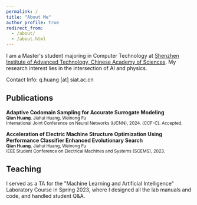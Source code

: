 ```yaml
---
permalink: /
title: "About Me"
author_profile: true
redirect_from: 
  - /about/
  - /about.html
---
```


I am a Master's student majoring in Computer Technology at [Shenzhen Institute of Advanced Technology, Chinese Academy of Sciences](https://www.siat.ac.cn). My research interest lies in the intersection of AI and physics.

Contact Info: q.huang [at] siat.ac.cn

Publications
---
**Adaptive Codomain Sampling for Accurate Surrogate Modeling**<br>
<small>**Qian Huang**, Jiahui Huang, Weinong Fu<br></small>
<small>International Joint Conference on Neural Networks (IJCNN), 2024. (CCF-C). Accepted.</small>


**Acceleration of Electric Machine Structure Optimization Using Performance Classifier Enhanced Evolutionary Search**<br>
<small>**Qian Huang**, Jiahui Huang, Weinong Fu<br></small>
<small>IEEE Student Conference on Electrical Machines and Systems (SCEMS), 2023.</small> 


Teaching
---
I served as a TA for the "Machine Learning and Artificial Intelligence" Laboratory Course in Spring 2023, where I designed all the lab manuals and code, and handled student Q&A.
